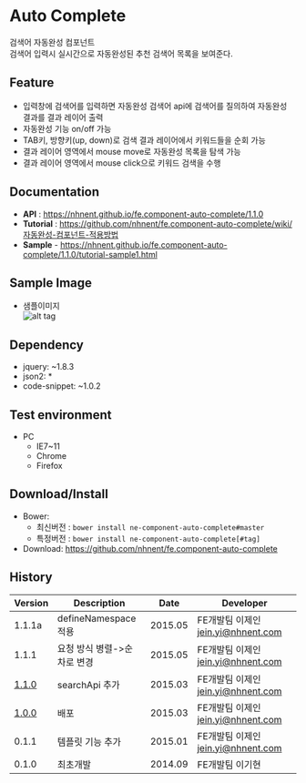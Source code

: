 Auto Complete
===============
검색어 자동완성 컴포넌트<br>검색어 입력시 실시간으로 자동완성된 추천 검색어 목록을 보여준다.

## Feature
* 입력창에 검색어를 입력하면 자동완성 검색어 api에 검색어를 질의하여 자동완성 결과를 결과 레이어 출력
* 자동완성 기능 on/off 가능
* TAB키, 방향키(up, down)로 검색 결과 레이어에서 키워드들을 순회 가능
* 결과 레이어 영역에서 mouse move로 자동완성 목록을 탐색 가능
* 결과 레이어 영역에서 mouse click으로 키워드 검색을 수행

## Documentation
* **API** : https://nhnent.github.io/fe.component-auto-complete/1.1.0
* **Tutorial** : https://github.com/nhnent/fe.component-auto-complete/wiki/자동완성-컴포넌트-적용방법
* **Sample** - https://nhnent.github.io/fe.component-auto-complete/1.1.0/tutorial-sample1.html


## Sample Image
* 샘플이미지<br>
![alt tag](https://nhnent.github.io/fe.component-auto-complete/sampleimg.png)

## Dependency
* jquery: ~1.8.3
* json2: *
* code-snippet: ~1.0.2

## Test environment
* PC
	* IE7~11
	* Chrome
	* Firefox


## Download/Install
* Bower:
   * 최신버전 : `bower install ne-component-auto-complete#master`
   * 특정버전 : `bower install ne-component-auto-complete[#tag]`
* Download: https://github.com/nhnent/fe.component-auto-complete

## History
| Version | Description | Date | Developer |
| ---- | ---- | ---- | ---- |
| 1.1.1a | defineNamespace적용 | 2015.05 | FE개발팀 이제인<jein.yi@nhnent.com> |
| 1.1.1 | 요청 방식 병렬->순차로 변경 | 2015.05 | FE개발팀 이제인<jein.yi@nhnent.com> |
| <a href="https://github.nhnent.com/pages/fe/component-auto-complete/1.1.0">1.1.0</a> | searchApi 추가 | 2015.03 | FE개발팀 이제인<jein.yi@nhnent.com> |
| <a href="https://github.nhnent.com/pages/fe/component-auto-complete/1.1.0">1.0.0</a> | 배포 | 2015.03 | FE개발팀 이제인<jein.yi@nhnent.com> |
| 0.1.1 | 템플릿 기능 추가 | 2015.01 | FE개발팀 이제인<jein.yi@nhnent.com> |
| 0.1.0 | 최초개발 | 2014.09 | FE개발팀 이기현 |
